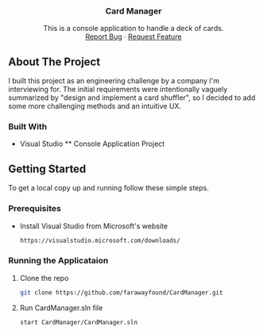 <h3 align="center">Card Manager</h3>
<p align="center">
    This is a console application to handle a deck of cards.
    <br />
    <a href="https://github.com/farawayfound/CardManager/issues">Report Bug</a>
    ·
    <a href="https://github.com/farawayfound/CardManager/issues">Request Feature</a>
</p>

<!-- ABOUT THE PROJECT -->
## About The Project

I built this project as an engineering challenge by a company I'm interviewing for. The initial requirements were intentionally vaguely summarized by "design and implement a card shuffler", so I decided to add some more challenging methods and an intuitive UX. 

### Built With

* Visual Studio
** Console Application Project

<!-- GETTING STARTED -->
## Getting Started

To get a local copy up and running follow these simple steps.

### Prerequisites

* Install Visual Studio from Microsoft's website
  ```sh
  https://visualstudio.microsoft.com/downloads/
  ```

### Running the Applicataion

1. Clone the repo
   ```sh
   git clone https://github.com/farawayfound/CardManager.git
   ```
2. Run CardManager.sln file
   ```sh
   start CardManager/CardManager.sln
   ```

